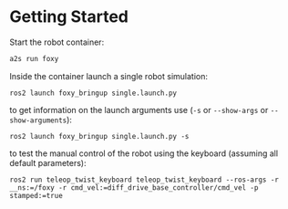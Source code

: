 # Getting Started

Start the robot container:

```sh
a2s run foxy
```

Inside the container launch a single robot simulation:

```
ros2 launch foxy_bringup single.launch.py
```

to get information on the launch arguments use (`-s` or `--show-args` or `--show-arguments`):

```
ros2 launch foxy_bringup single.launch.py -s
```

to test the manual control of the robot using the keyboard (assuming all default parameters):

```
ros2 run teleop_twist_keyboard teleop_twist_keyboard --ros-args -r __ns:=/foxy -r cmd_vel:=diff_drive_base_controller/cmd_vel -p stamped:=true
```
